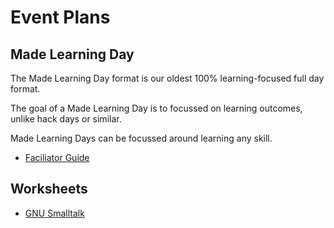 # Event Plans

## Made Learning Day

The Made Learning Day format is our oldest 100% learning-focused full day format. 

The goal of a Made Learning Day is to focussed on learning outcomes, unlike hack days or similar.

Made Learning Days can be focussed around learning any skill.

* [Faciliator Guide](./mld/facilitators-guide)

## Worksheets

* [GNU Smalltalk](./mld/gnu-smalltalk)

